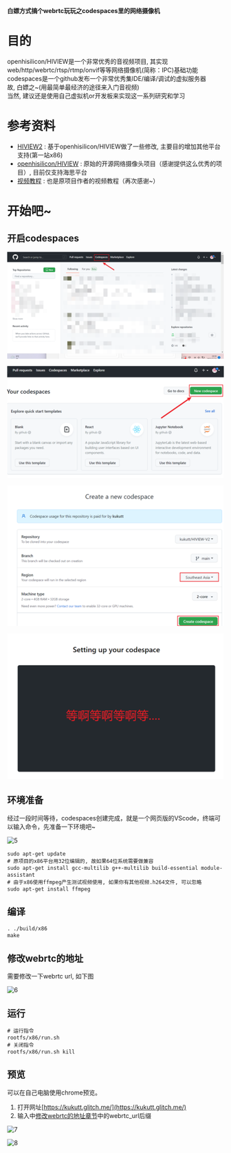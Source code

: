 **白嫖方式搞个webrtc玩玩之codespaces里的网络摄像机**

# 目的
openhisilicon/HIVIEW是一个非常优秀的音视频项目, 其实现web/http/webrtc/rtsp/rtmp/onvif等等网络摄像机(简称：IPC)基础功能  
codespaces是一个github发布一个非常优秀集IDE/编译/调试的虚拟服务器   
故, 白嫖之~(用最简单最经济的途径来入门音视频)   
当然, 建议还是使用自己虚拟机or开发板来实现这一系列研究和学习   

# 参考资料
* [HIVIEW2](https://github.com/kukutt/hiview) : 基于openhisilicon/HIVIEW做了一些修改, 主要目的增加其他平台支持(第一站x86)
* [openhisilicon/HIVIEW](https://github.com/openhisilicon/HIVIEW) : 原始的开源网络摄像头项目（感谢提供这么优秀的项目）, 目前仅支持海思平台
* [视频教程](https://space.bilibili.com/582757748?spm_id_from=333.337.search-card.all.click) : 也是原项目作者的视频教程（再次感谢~）

# 开始吧~
## 开启codespaces

![1](pic\1.png)

![2](pic\2.png)

![3](pic\3.png)

![4](pic\4.png)

## 环境准备

经过一段时间等待，codespaces创建完成，就是一个网页版的VScode，终端可以输入命令，先准备一下环境吧~

![5](E:\HIVIEW-V2\Doc\入门\pic\5.png)

```
sudo apt-get update
# 原项目的x86平台用32位编辑的, 故如果64位系统需要做兼容
sudo apt-get install gcc-multilib g++-multilib build-essential module-assistant
# 由于x86使用ffmpeg产生测试视频使用, 如果你有其他视频.h264文件, 可以忽略
sudo apt-get install ffmpeg
```

## 编译

```
. ./build/x86
make
```

## 修改webrtc的地址

需要修改一下webrtc url, 如下图

![6](E:\HIVIEW-V2\Doc\入门\pic\6.png)

## 运行

```
# 运行指令
rootfs/x86/run.sh
# 关闭指令
rootfs/x86/run.sh kill
```

## 预览

可以在自己电脑使用chrome预览。  

1. 打开网址[https://kukutt.glitch.me/](https://kukutt.glitch.me/)
2. 输入中[修改webrtc的地址章节](#修改webrtc的地址)中的webrtc_url后缀

![7](E:\HIVIEW-V2\Doc\入门\pic\7.png)

![8](E:\HIVIEW-V2\Doc\入门\pic\8.png)